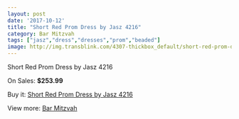 ```yaml
---
layout: post
date: '2017-10-12'
title: "Short Red Prom Dress by Jasz 4216"
category: Bar Mitzvah
tags: ["jasz","dress","dresses","prom","beaded"]
image: http://img.transblink.com/4307-thickbox_default/short-red-prom-dress-by-jasz-4216.jpg
---
```

Short Red Prom Dress by Jasz 4216

On Sales: **$253.99**
<a href="https://www.transblink.com/en/bar-mitzvah/1355-short-red-prom-dress-by-jasz-4216.html"><amp-img layout="responsive" width="600" height="600" src="//img.transblink.com/4307-thickbox_default/short-red-prom-dress-by-jasz-4216.jpg" alt="Short Red Prom Dress by Jasz 4216 0" /></a>
<a href="https://www.transblink.com/en/bar-mitzvah/1355-short-red-prom-dress-by-jasz-4216.html"><amp-img layout="responsive" width="600" height="600" src="//img.transblink.com/4308-thickbox_default/short-red-prom-dress-by-jasz-4216.jpg" alt="Short Red Prom Dress by Jasz 4216 1" /></a>

Buy it: [Short Red Prom Dress by Jasz 4216](https://www.transblink.com/en/bar-mitzvah/1355-short-red-prom-dress-by-jasz-4216.html "Short Red Prom Dress by Jasz 4216")

View more: [Bar Mitzvah](https://www.transblink.com/en/2-bar-mitzvah "Bar Mitzvah")